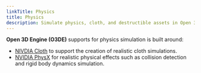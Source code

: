 ```yaml
---
linkTitle: Physics
title: Physics
description: Simulate physics, cloth, and destructible assets in Open 3D Engine (O3DE).
---
```


**Open 3D Engine (O3DE)** supports for physics simulation is built around:

<!-- * [NIVDIA Blast](nvidia-blast) to provide fast, high-fidelity destruction simulation. -->
* [NIVDIA Cloth](nvidia-cloth) to support the creation of realistic cloth simulations.
* [NVIDIA PhysX](nvidia-physx) for realistic physical effects such as collision detection and rigid body dynamics simulation. 
